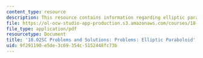 ```yaml
---
content_type: resource
description: This resource contains information regarding elliptic paraboloid.
file: https://ol-ocw-studio-app-production.s3.amazonaws.com/courses/18-02sc-multivariable-calculus-fall-2010/9f291190e5de3c69354c5152448fc73b_MIT18_02SC_pb_41_comb.pdf
file_type: application/pdf
resourcetype: Document
title: '18.02SC Problems and Solutions: Problems: Elliptic Paraboloid'
uid: 9f291190-e5de-3c69-354c-5152448fc73b
---
```

